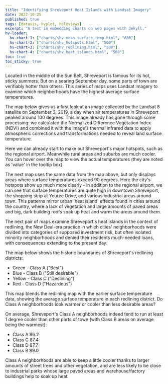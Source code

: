 ```yaml
---
title: "Identifying Shreveport Heat Islands with Landsat Imagery"
date: 2022-10-25
published: true
tags: [datavis, hvplot, holoviews]
excerpt: "A test in embedding charts on web pages with Jekyll."
hv-loader:
  hv-chart-1: ["charts/shv_mean_surface_temp.html", "600"]
  hv-chart-2: ["charts/shv_hotspots.html", "500"]
  hv-chart-3: ["charts/shv_redlining.html", "500"]
  hv-chart-4: ["charts/shv_heat_islands.html", "500"]
toc: true
toc_sticky: true
---
```


Located in the middle of the Sun Belt, Shreveport is famous for its hot, sticky summers. But on a searing September day, some parts of town are verifiably hotter than others. This series of maps uses Landsat imagery to examine which neighborhoods have the highest average surface temperatures.

The map below gives us a first look at an image collected by the Landsat 8 satellite on September 3, 2019, a day when air temperatures in Shreveport peaked around 100 degrees. This image already has gone through some processing: we calculated the Normalized Difference Vegetation Index (NDVI) and combined it with the image's thermal infrared data to apply atmospheric corrections and transformations needed to reveal land surface temperature. 

Here we can already start to make out Shreveport's major hotspots, such as the regional airport. Meanwhile rural areas and suburbs are much cooler. You can hover over the map to view the actual temperatures (they are noted as 'value' in the tooltip box). 

<div id="hv-chart-1"></div>

The next map uses the same data from the map above, but only displays areas where surface temperatures exceed 90 degrees. Here the city's hotspots show up much more clearly - in addition to the regional airport, we can see that surface temperatures are quite high in downtown Shreveport, the shopping strip at Youree Drive, and various industrial areas around town. This patterns mirror urban 'heat island' effects found in cities around the country, where a lack of vegetation and large amounts of paved areas and big, dark building roofs soak up heat and warm the areas around them. 

<div id="hv-chart-2"></div>

The next pair of maps examine Shreveport's heat islands in the context of redlining, the New Deal-era practice in which cities' neighborhoods were divided into categories of supposed investment risk, but often isolated minority neighborhoods and denied their residents much-needed loans, with consequences extending to the present day. 

The map below shows the historic boundaries of Shreveport's redlining districts:
* Green - Class A ("Best")
* Blue - Class B ("Still desirable")
* Yellow - Class C ("Declining")
* Red - Class D ("Hazardous")

<div id="hv-chart-3"></div>

This map blends the redlining map with the earlier surface temperature data, showing the average surface temperature in each redlining district. Do Class A neighborhoods look warmer or cooler than less desirable areas?

<div id="hv-chart-4"></div>

On average, Shreveport's Class A neighborhoods indeed tend to run at least 1 degree cooler than other parts of town (with Class B areas on average being the warmest):

* Class A    86.2
* Class C    87.4
* Class D    87.7
* Class B    89.0

Class A neighborhoods are able to keep a little cooler thanks to larger amounts of street trees and other vegetation, and are less likely to be close to industrial parks whose large paved areas and warehouse/factory buildings help to soak up heat. 
